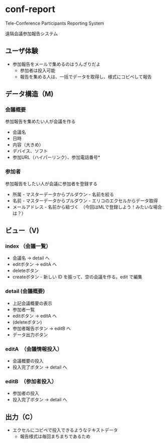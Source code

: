# conf-report

Tele-Conference Participants Reporting System

遠隔会議参加報告システム

## ユーザ体験

* 参加報告をメールで集めるのはうんざりだよ
  * 参加者は投入可能
  * 報告を集める人は、一括でデータを取得し、様式にコピペして報告

## データ構造（M)

### 会議概要

参加報告を集めたい人が会議を作る

* 会議名
* 日時
* 内容（大きめ）
* デバイス、ソフト
* 参加URL（ハイパーリンク）、参加電話番号*

### 参加者

参加報告をしたい人が会議に参加者を登録する

* 所属 - マスターデータからプルダウン - 名前を絞る
* 名前 - マスターデータからプルダウン - エリコのエクセルからデータ取得
* メールアドレス - 名前から紐づく　（今回はMLで登録しよう！みたいな場合は？）

## ビュー（V)

### index （会議一覧）

* 会議名 -> detail へ
* editボタン -> editA へ
* deleteボタン
* createボタン - 新しい ID を振って、空の会議を作る。edit で編集

### detail (会議概要)

* 上記会議概要の表示
* 参加者一覧
* editボタン -> editA へ
* (deleteボタン)
* 参加者報告ボタン -> editB へ
* データ出力ボタン

### editA　（会議情報投入）

* 会議概要の投入
* 投入完了ボタン -> detail へ

### editB　（参加者投入）

* 参加者の投入
* 投入完了ボタン -> detail へ

## 出力（C）

* エクセルにコピペで投入できるようなテキストデータ
  * 報告様式は毎回まちまちであるため
